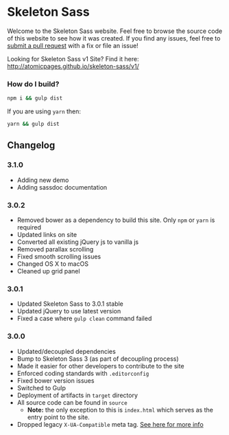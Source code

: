 Skeleton Sass
=============

Welcome to the Skeleton Sass website. Feel free to browse the source code of this website to see how it was created. If you find any issues, feel free to [submit a pull request](https://github.com/atomicpages/skeleton-sass/pull/new/gh-pages) with a fix or file an issue!

Looking for Skeleton Sass v1 Site? Find it here: http://atomicpages.github.io/skeleton-sass/v1/

### How do I build?

~~~bash
npm i && gulp dist
~~~

If you are using `yarn` then:

~~~bash
yarn && gulp dist
~~~

## Changelog
### 3.1.0
* Adding new demo
* Adding sassdoc documentation

### 3.0.2
* Removed bower as a dependency to build this site. Only `npm` or `yarn` is required
* Updated links on site
* Converted all existing jQuery js to vanilla js
* Removed parallax scrolling
* Fixed smooth scrolling issues
* Changed OS X to macOS
* Cleaned up grid panel

### 3.0.1
* Updated Skeleton Sass to 3.0.1 stable
* Updated jQuery to use latest version
* Fixed a case where `gulp clean` command failed

### 3.0.0
* Updated/decoupled dependencies
* Bump to Skeleton Sass 3 (as part of decoupling process)
* Made it easier for other developers to contribute to the site
* Enforced coding standards with `.editorconfig`
* Fixed bower version issues
* Switched to Gulp
* Deployment of artifacts in `target` directory
* All source code can be found in `source`
    * **Note:** the only exception to this is `index.html` which serves as the entry point to the site.
* Dropped legacy `X-UA-Compatible` meta tag. [See here for more info](http://stackoverflow.com/questions/6771258/what-does-meta-http-equiv-x-ua-compatible-content-ie-edge-do)
